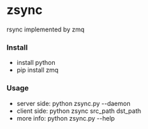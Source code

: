 # zsync
rsync implemented by zmq

### Install
* install python
* pip install zmq


### Usage
* server side: python zsync.py --daemon
* client side: python zsync src_path dst_path
* more info: python zsync.py --help


